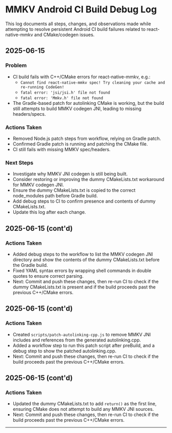 # MMKV Android CI Build Debug Log

This log documents all steps, changes, and observations made while attempting to resolve persistent Android CI build failures related to react-native-mmkv and CMake/codegen issues.

## 2025-06-15

### Problem
- CI build fails with C++/CMake errors for react-native-mmkv, e.g.:
  - `Cannot find react-native-mmkv spec! Try cleaning your cache and re-running CodeGen!`
  - `fatal error: 'jsi/jsi.h' file not found`
  - `fatal error: 'Mmkv.h' file not found`
- The Gradle-based patch for autolinking CMake is working, but the build still attempts to build MMKV codegen JNI, leading to missing headers/specs.

### Actions Taken
- Removed Node.js patch steps from workflow, relying on Gradle patch.
- Confirmed Gradle patch is running and patching the CMake file.
- CI still fails with missing MMKV spec/headers.

### Next Steps
- Investigate why MMKV JNI codegen is still being built.
- Consider restoring or improving the dummy CMakeLists.txt workaround for MMKV codegen JNI.
- Ensure the dummy CMakeLists.txt is copied to the correct node_modules path before Gradle build.
- Add debug steps to CI to confirm presence and contents of dummy CMakeLists.txt.
- Update this log after each change.

## 2025-06-15 (cont'd)

### Actions Taken
- Added debug steps to the workflow to list the MMKV codegen JNI directory and show the contents of the dummy CMakeLists.txt before the Gradle build.
- Fixed YAML syntax errors by wrapping shell commands in double quotes to ensure correct parsing.
- Next: Commit and push these changes, then re-run CI to check if the dummy CMakeLists.txt is present and if the build proceeds past the previous C++/CMake errors.

## 2025-06-15 (cont'd)

### Actions Taken
- Created `scripts/patch-autolinking-cpp.js` to remove MMKV JNI includes and references from the generated autolinking.cpp.
- Added a workflow step to run this patch script after preBuild, and a debug step to show the patched autolinking.cpp.
- Next: Commit and push these changes, then re-run CI to check if the build proceeds past the previous C++/CMake errors.

## 2025-06-15 (cont'd)

### Actions Taken
- Updated the dummy CMakeLists.txt to add `return()` as the first line, ensuring CMake does not attempt to build any MMKV JNI sources.
- Next: Commit and push these changes, then re-run CI to check if the build proceeds past the previous C++/CMake errors.

---
